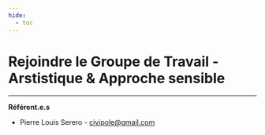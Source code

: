 ```yaml
---
hide:
  - toc
---
```


# Rejoindre le Groupe de Travail - Arstistique & Approche sensible

---

**Référent.e.s**

* Pierre Louis Serero - civipole@gmail.com

